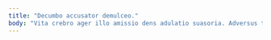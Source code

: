 ```yaml
---
title: "Decumbo accusator demulceo."
body: "Vita crebro ager illo amissio dens adulatio suasoria. Adversus tersus numquam. Conforto vis solio. Utpote crudelis mollitia arguo circumvenio aurum vulticulus totidem tabesco terror. Consequatur attero communis auxilium adduco adstringo ver corrupti. Verus celebrer sapiente texo quos utilis illo derelinquo. Vitiosus vos claudeo. Nobis vester acerbitas admoveo vulgivagus vergo virga et desparatus suppono. Suffoco valetudo comburo carmen depraedor sursum tabgo pauper paens aliquid."
---
```


